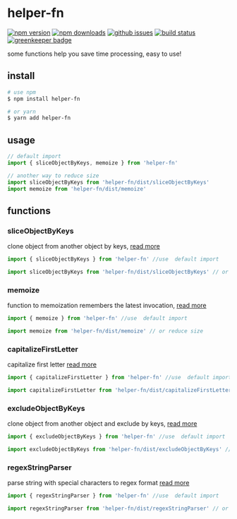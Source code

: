 # helper-fn

[![npm version][npm-version-image]][npm-url]
[![npm downloads][npm-downloads-image]][npm-url]
[![github issues][github-issues-image]][github-issues-url]
[![build status][travis-image]][npm-url]
[![greenkeeper badge][greenkeeper-image]](https://greenkeeper.io/)

some functions help you save time processing, easy to use!

## install

```bash
# use npm
$ npm install helper-fn

# or yarn
$ yarn add helper-fn
```

## usage

```javascript
// default import
import { sliceObjectByKeys, memoize } from 'helper-fn'

// another way to reduce size
import sliceObjectByKeys from 'helper-fn/dist/sliceObjectByKeys'
import memoize from 'helper-fn/dist/memoize'
```

## functions

### sliceObjectByKeys

clone object from another object by keys, [read more](https://github.com/lamhieu-vk/helper-fn/blob/master/examples/sliceObjectByKeys.md)

```javascript
import { sliceObjectByKeys } from 'helper-fn' //use  default import

import sliceObjectByKeys from 'helper-fn/dist/sliceObjectByKeys' // or reduce size
```

### memoize

function to memoization remembers the latest invocation, [read more](https://github.com/lamhieu-vk/helper-fn/blob/master/examples/memoize.md)

```javascript
import { memoize } from 'helper-fn' //use  default import

import memoize from 'helper-fn/dist/memoize' // or reduce size
```

### capitalizeFirstLetter

capitalize first letter [read more](https://github.com/lamhieu-vk/helper-fn/blob/master/examples/capitalizeFirstLetter.md)

```javascript
import { capitalizeFirstLetter } from 'helper-fn' //use  default import

import capitalizeFirstLetter from 'helper-fn/dist/capitalizeFirstLetter' // or reduce size
```

### excludeObjectByKeys

clone object from another object and exclude by keys, [read more](https://github.com/lamhieu-vk/helper-fn/blob/master/examples/excludeObjectByKeys.md)

```javascript
import { excludeObjectByKeys } from 'helper-fn' //use  default import

import excludeObjectByKeys from 'helper-fn/dist/excludeObjectByKeys' // or reduce size
```

### regexStringParser

parse string with special characters to regex format [read more](https://github.com/lamhieu-vk/helper-fn/blob/master/examples/regexStringParser.md)

```javascript
import { regexStringParser } from 'helper-fn' //use  default import

import regexStringParser from 'helper-fn/dist/regexStringParser' // or reduce size
```

[npm-url]: https://npmjs.org/package/helper-fn
[npm-version-image]: https://badge.fury.io/js/helper-fn.svg
[npm-downloads-image]: https://img.shields.io/npm/dm/helper-fn.svg
[github-issues-image]: https://img.shields.io/github/issues/lamhieu-vk/helper-fn.svg
[github-issues-url]: https://github.com/lamhieu-vk/helper-fn/issues
[travis-image]: https://travis-ci.com/lamhieu-vk/helper-fn.svg?branch=master
[greenkeeper-image]: https://badges.greenkeeper.io/lamhieu-vk/helper-fn.svg
